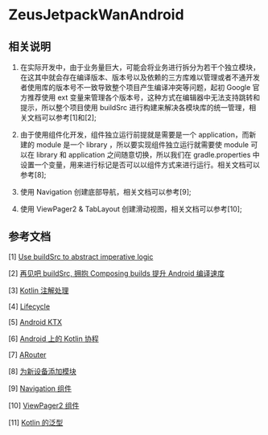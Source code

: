 # ZeusJetpackWanAndroid

## 相关说明

1. 在实际开发中，由于业务量巨大，可能会将业务进行拆分为若干个独立模块，在这其中就会存在编译版本、版本号以及依赖的三方库难以管理或者不通开发者使用库的版本号不一致导致整个项目产生编译冲突等问题，起初 Google 官方推荐使用 ext 变量来管理各个版本号，这种方式在编辑器中无法支持跳转和提示，所以整个项目使用 buildSrc 进行构建来解决各模块库的统一管理，相关文档可以参考[1]和[2];

2. 由于使用组件化开发，组件独立运行前提就是需要是一个 application，而新建的 module 是一个 library ，所以要实现组件独立运行就需要使 module 可以在 library 和 application 之间随意切换，所以我们在 gradle.properties 中设置一个变量，用来进行标记是否可以以组件方式来进行运行。相关文档可以参考[8];

3. 使用 Navigation 创建底部导航，相关文档可以参考[9];

4. 使用 ViewPager2 & TabLayout 创建滑动视图，相关文档可以参考[10];

## 参考文档

[1] [Use buildSrc to abstract imperative logic](https://docs.gradle.org/current/userguide/organizing_gradle_projects.html#sec:build_sources)

[2] [再见吧 buildSrc, 拥抱 Composing builds 提升 Android 编译速度](https://juejin.cn/post/6844904176250519565)

[3] [Kotlin 注解处理](https://www.kotlincn.net/docs/reference/kapt.html)

[4] [Lifecycle](https://developer.android.com/jetpack/androidx/releases/lifecycle?hl=zh-cn#declaring_dependencies)

[5] [Android KTX](https://developer.android.com/kotlin/ktx)

[6] [Android 上的 Kotlin 协程](https://developer.android.com/kotlin/coroutines?hl=zh-cn)

[7] [ARouter](https://github.com/alibaba/ARouter)

[8] [为新设备添加模块](https://developer.android.com/studio/projects/add-app-module)

[9] [Navigation 组件](https://developer.android.com/guide/navigation/navigation-getting-started?hl=zh-cn)

[10] [ViewPager2 组件](https://developer.android.com/guide/navigation/navigation-swipe-view-2)

[11] [Kotlin 的泛型](https://rengwuxian.com/kotlin-generics/)
